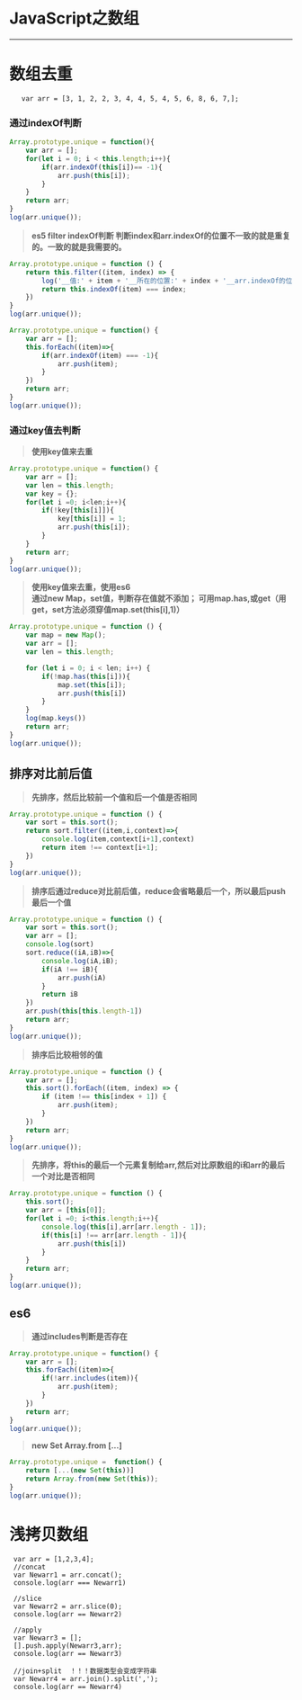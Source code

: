 ﻿# JavaScript之数组
---

# 数组去重
       var arr = [3, 1, 2, 2, 3, 4, 4, 5, 4, 5, 6, 8, 6, 7,];


### 通过indexOf判断
```javascript
Array.prototype.unique = function(){
    var arr = [];
    for(let i = 0; i < this.length;i++){
        if(arr.indexOf(this[i])== -1){
            arr.push(this[i]);
        }
    }
    return arr;
}
log(arr.unique());
```
>**es5 filter indexOf判断
判断index和arr.indexOf的位置不一致的就是重复的。一致的就是我需要的。**
```javascript
Array.prototype.unique = function () {
    return this.filter((item, index) => {
        log('__值:' + item + '__所在的位置:' + index + '__arr.indexOf的位置:' + this.indexOf(item))
        return this.indexOf(item) === index;
    })
}
log(arr.unique());
```

```javascript
Array.prototype.unique = function() {
    var arr = [];
    this.forEach((item)=>{
        if(arr.indexOf(item) === -1){
            arr.push(item);
        }
    })
    return arr;
}
log(arr.unique());
```

### 通过key值去判断
> **使用key值来去重**
```javascript
Array.prototype.unique = function() {
    var arr = [];
    var len = this.length;
    var key = {};
    for(let i =0; i<len;i++){
        if(!key[this[i]]){
            key[this[i]] = 1;
            arr.push(this[i]);
        }
    }
    return arr;
}
log(arr.unique());
```

> **使用key值来去重，使用es6    
通过new Map，set值，判断存在值就不添加；
可用map.has,或get（用get，set方法必须穿值map.set(this[i],1)）**
```javascript
Array.prototype.unique = function () {
    var map = new Map();
    var arr = [];
    var len = this.length;

    for (let i = 0; i < len; i++) {
        if(!map.has(this[i])){
            map.set(this[i]);
            arr.push(this[i])
        }
    }
    log(map.keys())
    return arr;
}
log(arr.unique());
```

## 排序对比前后值
> **先排序，然后比较前一个值和后一个值是否相同**
```javascript
Array.prototype.unique = function () {
    var sort = this.sort();
    return sort.filter((item,i,context)=>{
        console.log(item,context[i+1],context)
        return item !== context[i+1];
    })
}
log(arr.unique());
```

>**排序后通过reduce对比前后值，reduce会省略最后一个，所以最后push最后一个值**
```javascript
Array.prototype.unique = function () {
    var sort = this.sort();
    var arr = [];
    console.log(sort)
    sort.reduce((iA,iB)=>{
        console.log(iA,iB);
        if(iA !== iB){
            arr.push(iA)
        }
        return iB
    })
    arr.push(this[this.length-1])
    return arr;
}
log(arr.unique());
```
>**排序后比较相邻的值**
```javascript
Array.prototype.unique = function () {
    var arr = [];
    this.sort().forEach((item, index) => {
        if (item !== this[index + 1]) {
            arr.push(item);
        }
    })
    return arr;
}
log(arr.unique());
```

>**先排序，将this的最后一个元素复制给arr,然后对比原数组的i和arr的最后一个对比是否相同**
```javascript
Array.prototype.unique = function () {
    this.sort();
    var arr = [this[0]];
    for(let i =0; i<this.length;i++){
        console.log(this[i],arr[arr.length - 1]);
        if(this[i] !== arr[arr.length - 1]){
            arr.push(this[i])
        }
    }
    return arr;
}
log(arr.unique());
```

## es6 
> **通过includes判断是否存在**
```javascript
Array.prototype.unique = function() {
    var arr = [];
    this.forEach((item)=>{
        if(!arr.includes(item)){
            arr.push(item);
        }
    })
    return arr;
}
log(arr.unique());
```
> **new Set Array.from [...]**
```javascript
Array.prototype.unique =  function() {
    return [...(new Set(this))]
    return Array.from(new Set(this));
}
log(arr.unique());
```

# 浅拷贝数组
```
 var arr = [1,2,3,4];
 //concat
 var Newarr1 = arr.concat();
 console.log(arr === Newarr1)   

 //slice
 var Newarr2 = arr.slice(0);
 console.log(arr == Newarr2)   

 //apply
 var Newarr3 = []; 
 [].push.apply(Newarr3,arr);
 console.log(arr == Newarr3) 

 //join+split  ！！！数据类型会变成字符串
 var Newarr4 = arr.join().split(',');
 console.log(arr == Newarr4)  
```





